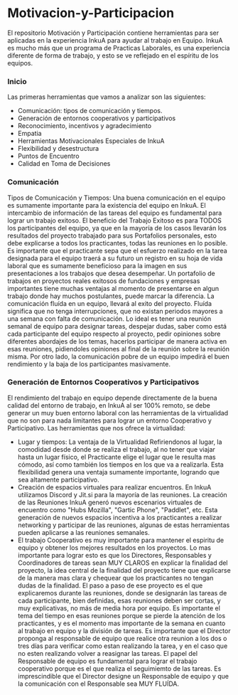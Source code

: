 # Motivacion-y-Participacion
El repositorio Motivación y Participación contiene herramientas para ser aplicadas en la experiencia InkuA para ayudar al trabajo en Equipo. InkuA es mucho más que un programa de Practicas Laborales, es una experiencia diferente de forma de trabajo, y esto se ve reflejado en el espíritu de los equipos.  
### Inicio
Las primeras herramientas que vamos a analizar son las siguientes:
* Comunicación: tipos de comunicación y tiempos. 
* Generación de entornos cooperativos y participativos 
* Reconocimiento, incentivos y agradecimiento 
* Empatia
* Herramientas Motivacionales Especiales de InkuA
* Flexibilidad y desestructura
* Puntos de Encuentro
* Calidad en Toma de Decisiones
### Comunicación
Tipos de Comunicación y Tiempos:
Una buena comunicación en el equipo es sumamente importante para la existencia del equipo en InkuA. 
El intercambio de información de las tareas del equipo es fundamental para lograr un trabajo exitoso. El beneficio del Trabajo Exitoso es para TODOS los participantes del equipo, ya que en la mayoría de los casos llevarán los resultados del proyecto trabajado para sus Portafolios personales, esto debe explicarse a todos los practicantes, todas las reuniones en lo posible. Es importante que el practicante sepa que el esfuerzo realizado en la tarea designada para el equipo traerá a su futuro un registro en su hoja de vida laboral que es sumamente beneficioso para la imagen en sus presentaciones a los trabajos que desea desempeñar. Un portafolio de trabajos en proyectos reales exitosos de fundaciones y empresas importantes tiene muchas ventajas al momento de presentarse en algun trabajo donde hay muchos postulantes, puede marcar la diferencia.
La comunicación fluída en un equipo, llevará al exito del proyecto. Fluída significa que no tenga interrupciones, que no existan periodos mayores a una semana con falta de comunicación. Lo ideal es tener una reunión semanal de equipo para designar tareas, despejar dudas, saber como está cada participante del equipo respecto al proyecto, pedir opiniones sobre diferentes abordajes de los temas, hacerlos participar de manera activa en esas reuniones, pidiendoles opiniones al final de la reunión sobre la reunión misma. Por otro lado, la comunicación pobre de un equipo impedirá el buen rendimiento y la baja de los participantes masivamente. 
### Generación de Entornos Cooperativos y Participativos
El rendimiento del trabajo en equipo depende directamente de la buena calidad del entorno de trabajo, en InkuA al ser 100% remoto, se debe generar un muy buen entorno laboral con las herramientas de la virtualidad que no son para nada limitantes para lograr un entorno Cooperativo y Participativo.
Las herramientas que nos ofrece la virtualidad:
* Lugar y tiempos: La ventaja de la Virtualidad Refiriendonos al lugar, la comodidad desde donde se realiza el trabajo, al no tener que viajar hasta un lugar físico, el Practicante elige el lugar que le resulta mas cómodo, así como también los tiempos en los que va a realizarla. Esta flexibilidad genera una ventaja sumamente importante, logrando que sea altamente participativo.
* Creación de espacios virtuales para realizar encuentros. En InkuA utilizamos Discord y Jit.si para la mayoría de las reuniones. La creación de las Reuniones InkuA generó nuevos escenarios virtuales de encuentro como "Hubs Mozilla", "Gartic Phone", "Paddlet", etc. Esta generación de nuevos espacios incentiva a los practicantes a realizar networking y participar de las reuniones, algunas de estas herramientas pueden aplicarse a las reuniones semanales. 
* El trabajo Cooperativo es muy importante para mantener el espiritu de equipo y obtener los mejores resultados en los proyectos. Lo mas importante para lograr esto es que los Directores, Responsables y Coordinadores de tareas sean MUY CLAROS en explicar la finalidad del proyecto, la idea central de la finalidad del proyecto tiene que explicarse de la manera mas clara y chequear que los practicantes no tengan dudas de la finalidad. El paso a paso de ese proyecto es el que explicaremos durante las reuniones, donde se designarán las tareas de cada participante, bien definidas, esas reuniones deben ser cortas, y muy explicativas, no más de media hora por equipo. Es importante el tema del tiempo en esas reuniones porque se pierde la atención de los practicantes, y es el momento mas importante de la semana en cuanto al trabajo en equipo y la división de tareas. Es importante que el Director proponga al responsable de equipo que realice otra reunion a los dos o tres días para verificar como estan realizando la tarea, y en el caso que no esten realizando volver a reasignar las tareas. El papel del Responsable de equipo es fundamental para lograr el trabajo cooperativo porque es el que realiza el seguimiemto de las tareas. Es imprescindible que el Director designe un Responsable de equipo y que la comunicación con el Responsable sea MUY FLUÍDA. 
